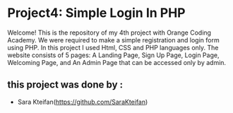 # Project4: Simple Login In PHP
Welcome!
This is the repository of my 4th project with Orange Coding Academy. We were required to make a simple registration and login form using PHP. In this project I used Html, CSS and PHP languages only. The website consists of 5 pages: A Landing Page, Sign Up Page, Login Page, Welcoming Page, and An Admin Page that can be accessed only by admin.

## this project was done by :
* Sara Kteifan(https://github.com/SaraKteifan)

